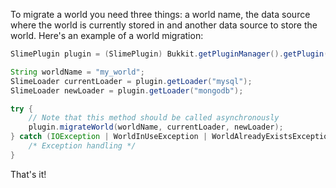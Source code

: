 To migrate a world you need three things: a world name, the data source where the world is currently stored in and another data source to store the world. Here's an example of a world migration:
```java
SlimePlugin plugin = (SlimePlugin) Bukkit.getPluginManager().getPlugin("SwoftyWorldManager");

String worldName = "my_world";
SlimeLoader currentLoader = plugin.getLoader("mysql");
SlimeLoader newLoader = plugin.getLoader("mongodb");

try {
    // Note that this method should be called asynchronously
    plugin.migrateWorld(worldName, currentLoader, newLoader);
} catch (IOException | WorldInUseException | WorldAlreadyExistsException | UnknownWorldException ex) {
    /* Exception handling */
}
```

That's it!